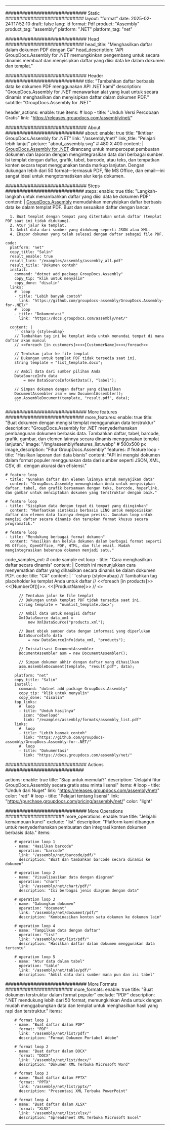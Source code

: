 



---
############################# Static ############################
layout: "format"
date:  2025-02-24T17:52:10
draft: false
lang: id
format: Pdf
product: "Assembly"
product_tag: "assembly"
platform: ".NET"
platform_tag: "net"

############################# Head ############################
head_title: "Menghasilkan daftar dalam dokumen PDF dengan C#"
head_description: "API GroupDocs.Assembly for .NET memungkinkan pengembang untuk secara dinamis membuat dan menyisipkan daftar yang diisi data ke dalam dokumen dan templat."

############################# Header ############################
title: "Tambahkan daftar berbasis data ke dokumen PDF menggunakan API .NET kami" 
description: "GroupDocs.Assembly for .NET menawarkan alat yang kuat untuk secara dinamis menghasilkan dan menyisipkan daftar dalam dokumen PDF."
subtitle: "GroupDocs.Assembly for .NET" 

header_actions:
  enable: true
  items:
    #  loop
    - title: "Unduh Versi Percobaan Gratis"
      link: "https://releases.groupdocs.com/assembly/net/"
      
############################# About ############################
about:
    enable: true
    title: "Ikhtisar GroupDocs.Assembly for .NET"
    link: "/assembly/net/"
    link_title: "Pelajari lebih lanjut"
    picture: "about_assembly.svg" # 480 X 400
    content: |
       [GroupDocs.Assembly for .NET](/assembly/net/) dirancang untuk mempercepat pembuatan dokumen dan laporan dengan mengintegrasikan data dari berbagai sumber. Isi templat dengan daftar, grafik, tabel, barcode, atau teks, dan tempatkan konten secara tepat menggunakan tanda markup lanjutan. Dengan dukungan lebih dari 50 format—termasuk PDF, file MS Office, dan email—ini sangat ideal untuk mengotomatiskan alur kerja dokumen.

############################# Steps ############################
steps:
    enable: true
    title: "Langkah-langkah untuk menambahkan daftar yang diisi data ke dokumen PDF"
    content: |
      [GroupDocs.Assembly](/assembly/net/) memudahkan menyisipkan daftar berbasis data ke dalam templat PDF. Buat dan sesuaikan daftar dengan lancar.
      
      1. Buat templat dengan tempat yang ditentukan untuk daftar (templat PDF saat ini tidak didukung).
      2. Atur jalur ke templat.
      3. Ambil data dari sumber yang didukung seperti JSON atau XML.
      4. Ekspor dokumen yang telah selesai dengan daftar sebagai file PDF.
   
    code:
      platform: "net"
      copy_title: "Salin"
      result_enable: true
      result_link: "/examples/assembly/assembly_all.pdf"
      result_title: "Dokumen contoh"
      install:
        command: "dotnet add package GroupDocs.Assembly"
        copy_tip: "klik untuk menyalin"
        copy_done: "disalin"
      links:
        #  loop
        - title: "Lebih banyak contoh"
          link: "https://github.com/groupdocs-assembly/GroupDocs.Assembly-for-.NET/"
        #  loop
        - title: "Dokumentasi"
          link: "https://docs.groupdocs.com/assembly/net/"
          
      content: |
        ```csharp {style=abap}
        // Tambahkan tag ini ke templat Anda untuk menandai tempat di mana daftar akan muncul
        // <<foreach [in customers]>><<[CustomerName]>><</foreach>>

        // Tentukan jalur ke file templat
        // Dukungan untuk templat PDF tidak tersedia saat ini.
        string template = "list_template.docx";

        // Ambil data dari sumber pilihan Anda
        DataSourceInfo data 
            = new DataSourceInfo(GetData(), "label");

        // Simpan dokumen dengan daftar yang dihasilkan
        DocumentAssembler asm = new DocumentAssembler();
        asm.AssembleDocument(template, "result.pdf", data);
        ```            

############################# More features ############################
more_features:
  enable: true
  title: "Buat dokumen dengan mengisi templat menggunakan data terstruktur"
  description: "GroupDocs.Assembly for .NET menyederhanakan pembangunan dokumen berbasis data. Tambahkan daftar, tabel, barcode, grafik, gambar, dan elemen lainnya secara dinamis menggunakan templat lanjutan."
  image: "/img/assembly/features_list.webp" # 500x500 px
  image_description: "Fitur GroupDocs.Assembly"
  features:
    # feature loop
    - title: "Hasilkan laporan dari data bisnis"
      content: "API ini mengisi dokumen dalam format populer menggunakan data dari sumber seperti JSON, XML, CSV, dll. dengan akurasi dan efisiensi."

    # feature loop
    - title: "Gunakan daftar dan elemen lainnya untuk menyajikan data"
      content: "GroupDocs.Assembly memungkinkan Anda untuk menyisipkan daftar, tabel, dan grafik bersamaan dengan teks, barcode, hyperlink, dan gambar untuk menciptakan dokumen yang terstruktur dengan baik."

    # feature loop
    - title: "Sisipkan data dengan tepat di tempat yang diinginkan"
      content: "Manfaatkan sintaksis berbasis LINQ untuk memposisikan daftar dan elemen data lainnya dengan presisi. Gunakan loop untuk mengisi daftar secara dinamis dan terapkan format khusus secara programatik."

    # feature loop
    - title: "Mendukung berbagai format dokumen"
      content: "Hasilkan dan kelola dokumen dalam berbagai format seperti MS Office, OpenOffice, PDF, HTML, dan file email. Mudah mengintegrasikan beberapa dokumen menjadi satu."
      
  code_samples_ext:
    # code sample ext loop
    - title: "Cara menghasilkan daftar secara dinamis"
      content: |
        Contoh ini menunjukkan cara menyematkan daftar yang dihasilkan secara dinamis ke dalam dokumen PDF.
      code:
        title: "C#"
        content: |
          ```csharp {style=abap}
          // Tambahkan tag placeholder ke templat Anda untuk daftar
          // <<foreach [in products]>><<[NumberOf()]>>. <<[ProductName]>>
          // <</foreach>>

          // Tentukan jalur ke file templat
          // Dukungan untuk templat PDF tidak tersedia saat ini.
          string template = "numlist_template.docx";

          // Ambil data untuk mengisi daftar
          XmlDataSource data_xml =
              new XmlDataSource("products.xml");

          // Buat objek sumber data dengan informasi yang diperlukan
          DataSourceInfo data 
              = new DataSourceInfo(data_xml, "products");

          // Inisialisasi DocumentAssembler
          DocumentAssembler asm = new DocumentAssembler();

          // Simpan dokumen akhir dengan daftar yang dihasilkan
          asm.AssembleDocument(template, "result.pdf", data);
          ```
        platform: "net"
        copy_title: "Salin"
        install:
          command: "dotnet add package GroupDocs.Assembly"
          copy_tip: "klik untuk menyalin"
          copy_done: "disalin"
        top_links:
          #  loop
          - title: "Unduh hasilnya"
            icon: "download"
            link: "/examples/assembly/formats/assembly_list.pdf"
        links:
          #  loop
          - title: "Lebih banyak contoh"
            link: "https://github.com/groupdocs-assembly/GroupDocs.Assembly-for-.NET/"
          #  loop
          - title: "Dokumentasi"
            link: "https://docs.groupdocs.com/assembly/net/"
            

            


############################# Actions ############################

actions:
  enable: true
  title: "Siap untuk memulai?"
  description: "Jelajahi fitur GroupDocs.Assembly secara gratis atau minta lisensi"
  items:
    #  loop
    - title: "Unduh dari Nuget"
      link: "https://releases.groupdocs.com/assembly/net/"
      color: "red"
        #  loop
    - title: "Pelajari tentang lisensi"
      link: "https://purchase.groupdocs.com/pricing/assembly/net/"
      color: "light"


############################# More Operations #####################
more_operations:
    enable: true
    title: "Jelajahi kemampuan kunci"
    exclude: "list"
    description: "Platform kami dibangun untuk menyederhanakan pembuatan dan integrasi konten dokumen berbasis data."
    items: 
          
        # operation loop 1
        - name: "Hasilkan barcode"
          operation: "barcode"
          link: "/assembly/net/barcode/pdf/"
          description: "Buat dan tambahkan barcode secara dinamis ke dokumen"

        # operation loop 2
        - name: "Visualisasikan data dengan diagram"
          operation: "chart"
          link: "/assembly/net/chart/pdf/"
          description: "Isi berbagai jenis diagram dengan data"

        # operation loop 3
        - name: "Gabungkan dokumen"
          operation: "document"
          link: "/assembly/net/document/pdf/"
          description: "Kombinasikan konten satu dokumen ke dokumen lain"

        # operation loop 4
        - name: "Tampilkan data dengan daftar"
          operation: "list"
          link: "/assembly/net/list/pdf/"
          description: "Hasilkan daftar dalam dokumen menggunakan data tertentu"

        # operation loop 5
        - name: "Atur data dalam tabel"
          operation: "table"
          link: "/assembly/net/table/pdf/"
          description: "Ambil data dari sumber mana pun dan isi tabel"
         
          
############################# More Formats ########################
more_formats:
    enable: true
    title: "Buat dokumen terstruktur dalam format populer"
    exclude: "PDF"
    description: ".NET mendukung lebih dari 50 format, memungkinkan Anda untuk dengan mudah menggabungkan data dan templat untuk menghasilkan hasil yang rapi dan terstruktur."
    items: 
          
        # format loop 1
        - name: "Buat daftar dalam PDF"
          format: "PDF"
          link: "/assembly/net/list/pdf/"
          description: "Format Dokumen Portabel Adobe"
          
        # format loop 2
        - name: "Buat daftar dalam DOCX"
          format: "DOCX"
          link: "/assembly/net/list/docx/"
          description: "Dokumen XML Terbuka Microsoft Word"
          
        # format loop 3
        - name: "Buat daftar dalam PPTX"
          format: "PPTX"
          link: "/assembly/net/list/pptx/"
          description: "Presentasi XML Terbuka PowerPoint"
          
        # format loop 4
        - name: "Buat daftar dalam XLSX"
          format: "XLSX"
          link: "/assembly/net/list/xlsx/"
          description: "Spreadsheet XML Terbuka Microsoft Excel"


          

---